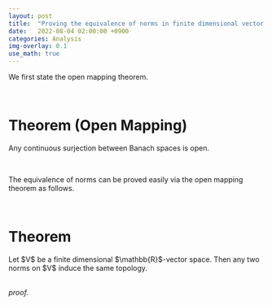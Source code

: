 ```yaml
---
layout: post
title:  "Proving the equivalence of norms in finite dimensional vector spaces via open mapping theorem"
date:   2022-08-04 02:00:00 +0900
categories: Analysis
img-overlay: 0.1
use_math: true
---
```


We first state the open mapping theorem.

<br>

# Theorem (Open Mapping)
Any continuous surjection between Banach spaces is open.

<br>

The equivalence of norms can be proved easily via the open mapping theorem as follows.

<br>

# Theorem

<div class="mathjax">
Let $V$ be a finite dimensional $\mathbb{R}$-vector space. Then any two norms on $V$ induce the same topology.
</div>

<br>

_proof._





[^1]: test reference style link 
